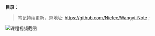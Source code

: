 **目录**：

>笔记持续更新，原地址: https://github.com/Niefee/Wangyi-Note ;


![课程视频截图](http://i.imgur.com/rWeKugi.png)